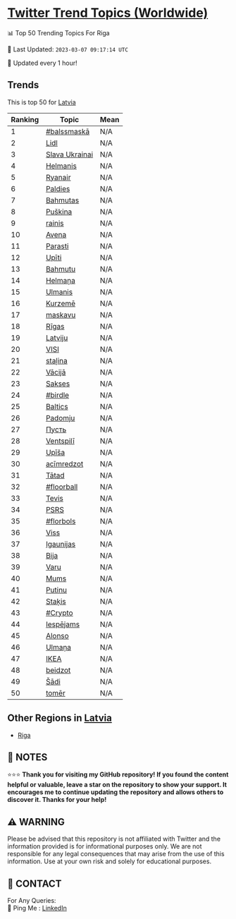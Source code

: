 [Twitter Trend Topics (Worldwide)](https://github.com/ErcinDedeoglu/Twitter-Trend-Topics)
==========


📊 Top 50 Trending Topics For Riga

📆 Last Updated: `2023-03-07 09:17:14 UTC`

🔧 Updated every 1 hour!


## Trends

This is top 50 for [Latvia](</Latvia>)

| Ranking | Topic | Mean |
| ------- | ------------ | ------------ |
| 1 | [#balssmaskā](http://twitter.com/search?q=%23balssmask%c4%81) | N/A |
| 2 | [Lidl](http://twitter.com/search?q=Lidl) | N/A |
| 3 | [Slava Ukrainai](http://twitter.com/search?q=Slava+Ukrainai) | N/A |
| 4 | [Helmanis](http://twitter.com/search?q=Helmanis) | N/A |
| 5 | [Ryanair](http://twitter.com/search?q=Ryanair) | N/A |
| 6 | [Paldies](http://twitter.com/search?q=Paldies) | N/A |
| 7 | [Bahmutas](http://twitter.com/search?q=Bahmutas) | N/A |
| 8 | [Puškina](http://twitter.com/search?q=Pu%c5%a1kina) | N/A |
| 9 | [rainis](http://twitter.com/search?q=rainis) | N/A |
| 10 | [Avena](http://twitter.com/search?q=Avena) | N/A |
| 11 | [Parasti](http://twitter.com/search?q=Parasti) | N/A |
| 12 | [Upīti](http://twitter.com/search?q=Up%c4%abti) | N/A |
| 13 | [Bahmutu](http://twitter.com/search?q=Bahmutu) | N/A |
| 14 | [Helmaņa](http://twitter.com/search?q=Helma%c5%86a) | N/A |
| 15 | [Ulmanis](http://twitter.com/search?q=Ulmanis) | N/A |
| 16 | [Kurzemē](http://twitter.com/search?q=Kurzem%c4%93) | N/A |
| 17 | [maskavu](http://twitter.com/search?q=maskavu) | N/A |
| 18 | [Rīgas](http://twitter.com/search?q=R%c4%abgas) | N/A |
| 19 | [Latviju](http://twitter.com/search?q=Latviju) | N/A |
| 20 | [VISI](http://twitter.com/search?q=VISI) | N/A |
| 21 | [staļina](http://twitter.com/search?q=sta%c4%bcina) | N/A |
| 22 | [Vācijā](http://twitter.com/search?q=V%c4%81cij%c4%81) | N/A |
| 23 | [Sakses](http://twitter.com/search?q=Sakses) | N/A |
| 24 | [#birdle](http://twitter.com/search?q=%23birdle) | N/A |
| 25 | [Baltics](http://twitter.com/search?q=Baltics) | N/A |
| 26 | [Padomju](http://twitter.com/search?q=Padomju) | N/A |
| 27 | [Пусть](http://twitter.com/search?q=%d0%9f%d1%83%d1%81%d1%82%d1%8c) | N/A |
| 28 | [Ventspilī](http://twitter.com/search?q=Ventspil%c4%ab) | N/A |
| 29 | [Upīša](http://twitter.com/search?q=Up%c4%ab%c5%a1a) | N/A |
| 30 | [acīmredzot](http://twitter.com/search?q=ac%c4%abmredzot) | N/A |
| 31 | [Tātad](http://twitter.com/search?q=T%c4%81tad) | N/A |
| 32 | [#floorball](http://twitter.com/search?q=%23floorball) | N/A |
| 33 | [Tevis](http://twitter.com/search?q=Tevis) | N/A |
| 34 | [PSRS](http://twitter.com/search?q=PSRS) | N/A |
| 35 | [#florbols](http://twitter.com/search?q=%23florbols) | N/A |
| 36 | [Viss](http://twitter.com/search?q=Viss) | N/A |
| 37 | [Igaunijas](http://twitter.com/search?q=Igaunijas) | N/A |
| 38 | [Bija](http://twitter.com/search?q=Bija) | N/A |
| 39 | [Varu](http://twitter.com/search?q=Varu) | N/A |
| 40 | [Mums](http://twitter.com/search?q=Mums) | N/A |
| 41 | [Putinu](http://twitter.com/search?q=Putinu) | N/A |
| 42 | [Staķis](http://twitter.com/search?q=Sta%c4%b7is) | N/A |
| 43 | [#Crypto](http://twitter.com/search?q=%23Crypto) | N/A |
| 44 | [Iespējams](http://twitter.com/search?q=Iesp%c4%93jams) | N/A |
| 45 | [Alonso](http://twitter.com/search?q=Alonso) | N/A |
| 46 | [Ulmaņa](http://twitter.com/search?q=Ulma%c5%86a) | N/A |
| 47 | [IKEA](http://twitter.com/search?q=IKEA) | N/A |
| 48 | [beidzot](http://twitter.com/search?q=beidzot) | N/A |
| 49 | [Šādi](http://twitter.com/search?q=%c5%a0%c4%81di) | N/A |
| 50 | [tomēr](http://twitter.com/search?q=tom%c4%93r) | N/A |



## Other Regions in [Latvia](</Latvia>)

* [Riga](</Latvia/Riga.md>)



## 📝 NOTES

⭐⭐⭐ **Thank you for visiting my GitHub repository! If you found the content helpful or valuable, leave a star on the repository to show your support. It encourages me to continue updating the repository and allows others to discover it. Thanks for your help!**


## ⚠️ WARNING

Please be advised that this repository is not affiliated with Twitter and the information provided is for informational purposes only. We are not responsible for any legal consequences that may arise from the use of this information. Use at your own risk and solely for educational purposes.


## 📨 CONTACT

 For Any Queries:  
            🏓 Ping Me : [LinkedIn](https://www.linkedin.com/in/ercindedeoglu/)
